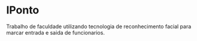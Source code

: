 # IPonto

Trabalho de faculdade utilizando tecnologia de reconhecimento facial para marcar entrada e saida de funcionarios.
